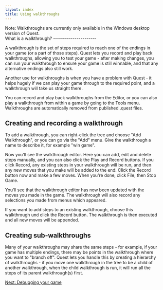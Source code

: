 ```yaml
---
layout: index
title: Using walkthroughs
---
```


<div class="alert alert-info">
Note: Walkthroughs are currently only available in the Windows desktop version of Quest.

</div>
What is a walkthrough?
----------------------

A walkthrough is the set of steps required to reach one of the endings in your game (or a part of those steps). Quest lets you record and play back walkthroughs, allowing you to test your game - after making changes, you can run your walkthrough to ensure your game is still winnable, and that any alternative endings also still work.

Another use for walkthroughs is when you have a problem with Quest - it helps hugely if we can play your game through to the required point, and a walkthrough will take us straight there.

You can record and play back walkthroughs from the Editor, or you can also play a walkthrough from within a game by going to the Tools menu. Walkthroughs are automatically removed from published .quest files.

Creating and recording a walkthrough
------------------------------------

To add a walkthrough, you can right-click the tree and choose "Add Walkthrough", or you can go via the "Add" menu. Give the walkthrough a name to describe it, for example "win game".

Now you'll see the walkthrough editor. Here you can add, edit and delete steps manually, and you can also click the Play and Record buttons. If you click Record, any existing steps in your walkthrough will be run, and then any new moves that you make will be added to the end. Click the Record button now and make a few moves. When you're done, click File, then Stop Game.

You'll see that the walkthrough editor has now been updated with the moves you made in the game. The walkthrough will also record any selections you made from menus which appeared.

If you want to add steps to an existing walkthrough, choose this walkthrough und click the Record button. The walkthrough is then executed and all new moves will be appended.

Creating sub-walkthroughs
-------------------------

Many of your walkthroughs may share the same steps - for example, if your game has multiple endings, there may be points in the walkthrough where you want to "branch off". Quest lets you handle this by creating a hierarchy of walkthroughs - if you move one walkthrough in the tree to be a child of another walkthrough, when the child walkthrough is run, it will run all the steps of its parent walkthrough(s) first.

[Next: Debugging your game](debugging_your_game.html)